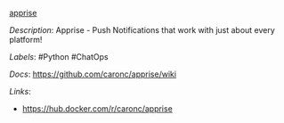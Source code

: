 [apprise](https://github.com/caronc/apprise)

*Description*: Apprise - Push Notifications that work with just about every platform!

*Labels*: #Python #ChatOps

*Docs*: https://github.com/caronc/apprise/wiki

*Links*:
  - https://hub.docker.com/r/caronc/apprise
